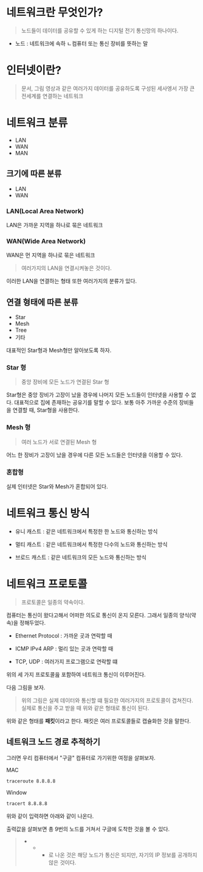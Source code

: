 # 네트워크란 무엇인가?

> 노드들이 데이터를 공유할 수 있게 하는 디지털 전기 통신망의 하나이다.

* 노드 : 네트워크에 속하 ㄴ컴퓨터 또는 통신 장비를 뜻하는 말

# 인터넷이란?

> 문서, 그림 영상과 같은 여러가지 데이터를 공유하도록 구성된 세사엥서 가장 큰 전세계를 연결하는 네트워크

# 네트워크 분류

* LAN
* WAN
* MAN


## 크기에 따른 분류

* LAN
* WAN

### LAN(Local Area Network)
LAN은 가까운 지역을 하나로 묶은 네트워크

### WAN(Wide Area Network)
WAN은 먼 지역을 하나로 묶은 네트워크

> 여러가지의 LAN을 연결시켜놓은 것이다.

이러한 LAN을 연결하는 형태 또한 여러가지의 분류가 있다.

## 연결 형태에 따른 분류

* Star
* Mesh
* Tree
* 기타

대표적인 Star형과 Mesh형만 알아보도록 하자.

### Star 형

> 중앙 장비에 모든 노드가 연결된 Star 형

Star형은 중앙 장비가 고장이 났을 경우에 나머지 모든 노드들이 인터넷을 사용할 수 없다. 대표적으로 집에 존재하는 공유기를 말할 수 있다.
보통 아주 가까운 수준의 장비들을 연결할 때, Star형을 사용한다.

### Mesh 형

> 여러 노드가 서로 연결된 Mesh 형

어느 한 장비가 고장이 났을 경우에 다른 모든 노드들은 인터넷을 이용할 수 있다.

### 혼합형

실제 인터넷은 Star와 Mesh가 혼합되어 있다.

# 네트워크 통신 방식

* 유니 캐스트 : 같은 네트워크에서 특정한 한 노드와 통신하는 방식

* 멀티 캐스트 : 같은 네트워크에서 특정한 다수의 노드와 통신하는 방식

* 브로드 캐스트 : 같은 네트워크의 모든 노드와 통신하는 방식

# 네트워크 프로토콜

> 프로토콜은 일종의 약속이다.

컴퓨터는 통신이 왔다고해서 어떠한 의도로 통신이 온지 모른다. 그래서 일종의 양식(약속)을 정해두었다.

* Ethernet Protocol : 가까운 곳과 연락할 때

* ICMP IPv4 ARP : 멀리 있는 곳과 연락할 때

* TCP, UDP : 여러가지 프로그램으로 연락할 떄

위의 세 가지 프로토콜읊 포함하여 네트워크 통신이 이루어진다.

다음 그림을 보자.

> 위의 그림은 실제 데이터와 통신할 떄 필요한 여러가지의 프로토콜이 겹쳐진다. 실제로 통신을 주고 받을 때 위와 같은 형태로 통신이 된다.

위와 같은 형태를 **패킷**이라고 한다. 패킷은 여러 프로토콜들로 캡슐화한 것을 말한다.

## 네트워크 노드 경로 추적하기

그러면 우리 컴퓨터에서 "구글" 컴퓨터로 가기위한 여정을 살펴보자.

MAC
```bash
traceroute 8.8.8.8
```

Window
```bash
tracert 8.8.8.8
```

위와 같이 입력하면 아래와 같이 나온다.


출력값을 살펴보면 총 9번의 노드를 거쳐서 구글에 도착한 것을 볼 수 있다.

> * * * 로 나온 것은 해당 노드가 통신은 되지만, 자기의 IP 정보를 공개하지 않은 것이다.








